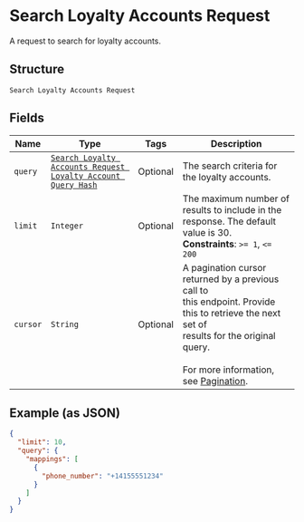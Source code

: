 
# Search Loyalty Accounts Request

A request to search for loyalty accounts.

## Structure

`Search Loyalty Accounts Request`

## Fields

| Name | Type | Tags | Description |
|  --- | --- | --- | --- |
| `query` | [`Search Loyalty Accounts Request Loyalty Account Query Hash`](../../doc/models/search-loyalty-accounts-request-loyalty-account-query.md) | Optional | The search criteria for the loyalty accounts. |
| `limit` | `Integer` | Optional | The maximum number of results to include in the response. The default value is 30.<br>**Constraints**: `>= 1`, `<= 200` |
| `cursor` | `String` | Optional | A pagination cursor returned by a previous call to<br>this endpoint. Provide this to retrieve the next set of<br>results for the original query.<br><br>For more information,<br>see [Pagination](https://developer.squareup.com/docs/build-basics/common-api-patterns/pagination). |

## Example (as JSON)

```json
{
  "limit": 10,
  "query": {
    "mappings": [
      {
        "phone_number": "+14155551234"
      }
    ]
  }
}
```

